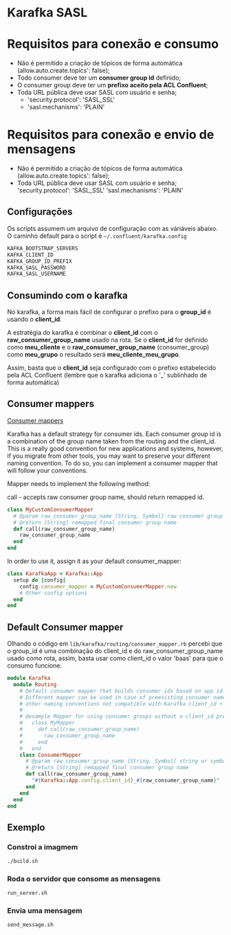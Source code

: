 # Karafka SASL

# Requisitos para conexão e consumo

- Não é permitido a criação de tópicos de forma automática (allow.auto.create.topics': false);
- Todo consumer deve ter um **consumer group id** definido;
- O consumer group deve ter um **prefixo aceito pela ACL Confluent**;
- Toda URL pública deve usar SASL com usuário e senha;
  - 'security.protocol': 'SASL_SSL'
  - 'sasl.mechanisms': 'PLAIN'

# Requisitos para conexão e envio de mensagens

- Não é permitido a criação de tópicos de forma automática (allow.auto.create.topics': false);
- Toda URL pública deve usar SASL com usuário e senha;
  'security.protocol': 'SASL_SSL'
  'sasl.mechanisms': 'PLAIN'

## Configurações

Os scripts assumem um arquivo de configuração com as váriáveis abaixo.
O caminho default para o script é ```~/.confluent/karafka.config```

```bash
KAFKA_BOOTSTRAP_SERVERS
KAFKA_CLIENT_ID
KAFKA_GROUP_ID_PREFIX
KAFKA_SASL_PASSWORD
KAFKA_SASL_USERNAME
```

## Consumindo com o karafka

No karafka, a forma mais fácil de configurar o prefixo para o **group_id** 
é usando o **client_id**.

A estratégia do karafka é combinar o **client_id** com o **raw_consumer_group_name**
usado na rota. Se o **client_id** for definido como **meu_cliente** e o **raw_consumer_group_name**
(consumer_group) como **meu_grupo** o resultado será **meu_cliente_meu_grupo**.

Assim, basta que o **client_id** seja configurado com o prefixo estabelecido pela ACL Confluent (lembre que o 
karafka adiciona o '_' sublinhado de forma automática)


## Consumer mappers

[Consumer mappers](https://karafka.io/docs/Consumer-mappers/)

Karafka has a default strategy for consumer ids. Each consumer group id is a combination of the group name taken 
from the routing and the client_id. This is a really good convention for new applications and systems, however, 
if you migrate from other tools, you may want to preserve your different naming convention. 
To do so, you can implement a consumer mapper that will follow your conventions.

Mapper needs to implement the following method:

call - accepts raw consumer group name, should return remapped id.

```ruby
class MyCustomConsumerMapper
  # @param raw_consumer_group_name [String, Symbol] raw consumer group name
  # @return [String] remapped final consumer group name
  def call(raw_consumer_group_name)
    raw_consumer_group_name
  end
end
```

In order to use it, assign it as your default consumer_mapper:

```ruby
class KarafkaApp < Karafka::App
  setup do |config|
    config.consumer_mapper = MyCustomConsumerMapper.new
    # Other config options
  end
end
```

## Default Consumer mapper

Olhando o código em ```lib/karafka/routing/consumer_mapper.rb``` percebi que o 
group_id é uma combinação do client_id e do raw_consumer_group_name usado como rota,
assim, basta usar como client_id o valor 'baas' para que o consumo funcione.


```ruby
module Karafka
  module Routing
    # Default consumer mapper that builds consumer ids based on app id and consumer group name
    # Different mapper can be used in case of preexisting consumer names or for applying
    # other naming conventions not compatible with Karafka client_id + consumer name concept
    #
    # @example Mapper for using consumer groups without a client_id prefix
    #   class MyMapper
    #     def call(raw_consumer_group_name)
    #       raw_consumer_group_name
    #     end
    #   end
    class ConsumerMapper
      # @param raw_consumer_group_name [String, Symbol] string or symbolized consumer group name
      # @return [String] remapped final consumer group name
      def call(raw_consumer_group_name)
        "#{Karafka::App.config.client_id}_#{raw_consumer_group_name}"
      end
    end
  end
end
```

## Exemplo

### Constroi a imagmem

```bash
./build.sh
```

### Roda o servidor que consome as mensagens

```bash
run_server.sh
```

### Envia uma mensagem

```bash
send_message.sh
```
